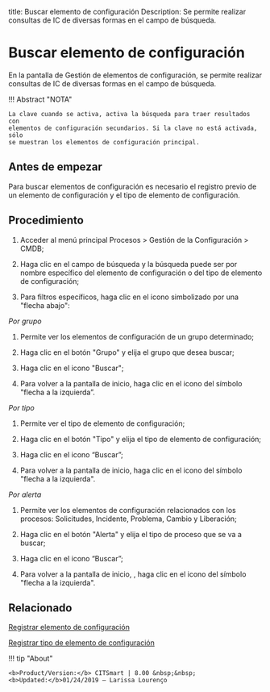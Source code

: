 title:  Buscar elemento de configuración 
Description: Se permite realizar consultas de IC de diversas formas en el campo de búsqueda.
# Buscar elemento de configuración

En la pantalla de Gestión de elementos de configuración, se permite realizar consultas de IC de diversas formas en el campo de búsqueda.

!!! Abstract "NOTA"

    La clave cuando se activa, activa la búsqueda para traer resultados con
    elementos de configuración secundarios. Si la clave no está activada, sólo
    se muestran los elementos de configuración principal.

Antes de empezar
----------------

Para buscar elementos de configuración es necesario el registro previo de un
elemento de configuración y el tipo de elemento de configuración.

Procedimiento
-------------

1.  Acceder al menú principal Procesos \> Gestión de la Configuración \> CMDB;

2.  Haga clic en el campo de búsqueda y la búsqueda puede ser por nombre
    específico del elemento de configuración o del tipo de elemento de
    configuración;

3.  Para filtros específicos, haga clic en el icono simbolizado por una "flecha
    abajo":

*Por grupo*

1.  Permite ver los elementos de configuración de un grupo determinado;

2.  Haga clic en el botón "Grupo" y elija el grupo que desea buscar;

3.  Haga clic en el icono "Buscar";

4.  Para volver a la pantalla de inicio, haga clic en el icono del símbolo
    "flecha a la izquierda”.

*Por tipo*

1.  Permite ver el tipo de elemento de configuración;

2.  Haga clic en el botón "Tipo" y elija el tipo de elemento de configuración;

3.  Haga clic en el icono “Buscar”;

4.  Para volver a la pantalla de inicio, haga clic en el icono del símbolo
    "flecha a la izquierda".

*Por alerta*

1.  Permite ver los elementos de configuración relacionados con los procesos:
    Solicitudes, Incidente, Problema, Cambio y Liberación;

2.  Haga clic en el botón "Alerta" y elija el tipo de proceso que se va a
    buscar;

3.  Haga clic en el icono “Buscar”;

4.  Para volver a la pantalla de inicio, , haga clic en el icono del símbolo
    "flecha a la izquierda".


Relacionado
----------------

[Registrar elemento de configuración](/es-es/citsmart-platform-9/processes/configuration/use/register-CI.html)

[Registrar tipo de elemento de configuración](/es-es/citsmart-platform-9/processes/configuration/configuration/register-type-ic.html)


!!! tip "About"

    <b>Product/Version:</b> CITSmart | 8.00 &nbsp;&nbsp;
    <b>Updated:</b>01/24/2019 – Larissa Lourenço
